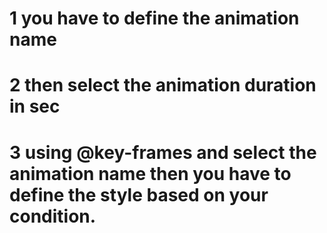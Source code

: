 # 1 you have to define the animation name 
# 2 then select the animation duration in sec
# 3 using @key-frames and select the animation name then you have to define the style based on your condition.